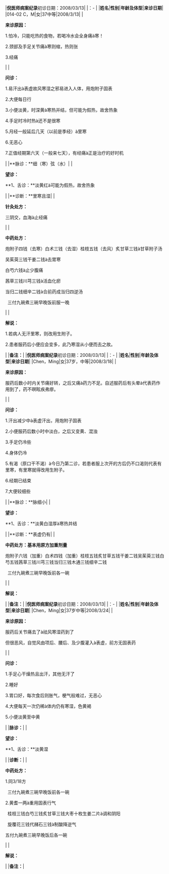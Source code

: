 ﻿|**倪医师病案纪录**初诊日期：2008/03/13|
|：- |
|**姓名**|**性别**|**年龄及体型**|**来诊日期**|
|014-02 C，M|女|37中等|2008/3/13|
|<p>**来诊原因：**</p><p>1.怕冷，只能吃热的食物，若喝冷水会全身痛à寒！</p><p>2.颈部及手足关节痛à寒则缩，热则张</p><p>3.经痛</p>|
|<p>**问诊：**</p><p>1.易汗出à表虚故风寒湿之邪易进入人体，用炮附子固表</p><p>2.大便每日行</p><p>3.小便淡黄，时深黄à寒热并结，但可能为假热，故舍热象</p><p>4.手足时冷时热à还不是很寒</p><p>5.月经一般延后几天（以前是季经）à里寒</p><p>6.无恶心</p><p>7.正值经期第六天（一般来七天），有经痛à正是治疗的好时机</p>|
|**脉诊：**细（寒）弦（水）|
|<p>**望诊：**</p><p>**1、舌诊：**淡黄红à可能为假热，故舍热象</p>|
|**诊断：**里寒且湿|
|<p>**针灸处方：** </p><p>三阴交，血海à止经痛</p>|
|<p>**中药处方：**</p><p>炮附子四钱（去寒）白术三钱（去湿）桂枝五钱（去风）炙甘草三钱à甘草附子汤</p><p>吴茱萸三钱干姜二钱à去胃寒</p><p>白芍六钱à止少腹痛</p><p>茜草三钱川芎三钱à活血化瘀</p><p>当归二钱细辛二钱à合前药成当归四逆汤</p><p>` `三付九碗煮三碗早晚饭前服一晚</p>|
|<p>**解说：**</p><p>1.若病人无汗里寒，则改用生附子。</p><p>2.患者服药后小便应会变多，此乃寒湿从小便而去之故。</p>|
|**备注：**|
|**倪医师病案纪录**初诊日期：2008/03/13|
|：- |
|**姓名**|**性别**|**年龄及体型**|**来诊日期**|
|Chen，Ming|女|37岁，中等|2008/3/18|
|<p>**来诊原因：**</p><p>服药后数小时内关节痛好转，之后又痛à药力不足。自述服药后有头晕à代表药作用到了，药不暝眩疾弗瘳。</p>|
|<p>**问诊：**</p><p>1.汗出减少中à表虚汗出，用炮附子固表</p><p>2.小便服药后数小时中淡白，之后又变黄、混浊</p><p>3.手足仍冷些</p><p>4.身体仍冷</p><p>5.有渴（原口干不渴）à今日乃第二诊，若患者服上次开的方后仍不口渴则代表有里寒，有里寒就得改用生附子。</p><p>6.经期已结束</p><p>7.大便较细些</p>|
|**脉诊：**脉细小|
|<p>**望诊：**</p><p>**1、舌诊：**淡黄白湿厚à寒热并结</p>|
|**诊断：**表虚仍有|
|<p>**中药处方：基本用原方加重剂量**</p><p>炮附子六钱（加重）白术四钱（加重）桂枝五钱炙甘草五钱干姜二钱吴茱萸三钱白芍五钱茜草三钱川芎三钱当归三钱木通三钱细辛二钱</p><p>` `三付九碗煮三碗早晚饭前各一碗</p>|
|<p>**解说：**</p><p></p>|
|**备注：**|
|**倪医师病案纪录**初诊日期：2008/03/13|
|：- |
|**姓名**|**性别**|**年龄及体型**|**来诊日期**|
|Chen，Ming|女|37岁中等|2008/3/24|
|<p>**来诊原因：**</p><p>服药后关节痛去了à祛风寒湿药到了</p><p>但很恶风，自觉风由项后、腰后、及少腹灌入à表虚，前方无固表药</p>|
|<p>**问诊：**</p><p>1.手足心干燥热且出汗，其他无汗了</p><p>2.睡好</p><p>3.胃口好，每次食后则胀气，梗气般难过，无恶心</p><p>4.大便每天一次仍稀à体内仍有寒湿，色黄褐</p><p>5.小便淡黄至中黄</p>|
|**脉诊：**|
|<p>**望诊：**</p><p>**1、舌诊：**淡黄湿</p>|
|**诊断：**|
|<p>**中药处方：**</p><p>1\.同3/18方</p><p>` `三付九碗煮三碗早晚饭前各一碗</p><p>2\.黄耆一两à重用固表行气</p><p>` `桂枝三钱白芍三钱炙甘草三钱大枣十枚生姜二片à调和阴阳</p><p>` `旋覆花三钱代赭石三钱à制酸降逆气</p><p>五付九碗煮三碗早晚饭后各一碗</p>|
|<p>**解说：**</p><p></p>|
|**备注：**|